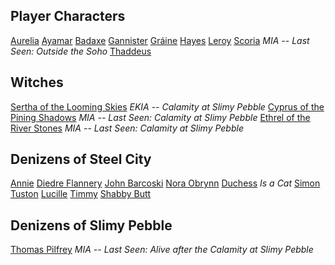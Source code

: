 ## Player Characters
[Aurelia](obsidian://open?vault=Appalachen-Notes&file=Player%20Charaters%2FAureliaDArcy)
[Ayamar](obsidian://open?vault=Appalachen-Notes&file=Player%20Charaters%2FAyamar)
[Badaxe](obsidian://open?vault=Appalachen-Notes&file=Player%20Charaters%2FWarvynBadaxe)
[Gannister](obsidian://open?vault=Appalachen-Notes&file=Player%20Charaters%2FGannisterStoke)
[Gráine](obsidian://open?vault=Appalachen-Notes&file=Player%20Charaters%2FGr%C3%A1ine)
[Hayes](obsidian://open?vault=Appalachen-Notes&file=Player%20Charaters%2FHarrison%20Hayes)
[Leroy](obsidian://open?vault=Appalachen-Notes&file=Player%20Charaters%2FLeroyJenkins)
[Scoria](obsidian://open?vault=Appalachen-Notes&file=Player%20Charaters%2FScoriaCinderborn) *MIA -- Last Seen: Outside the Soho*
[Thaddeus](obsidian://open?vault=Appalachen-Notes&file=Player%20Charaters%2FThaddeusLagrangeskov)

## Witches
[Sertha of the Looming Skies](obsidian://open?vault=Appalachen-Notes&file=Non%20Player%20Characters%2FSertha) *EKIA -- Calamity at Slimy Pebble*
[Cyprus of the Pining Shadows](obsidian://open?vault=Appalachen-Notes&file=Non%20Player%20Characters%2FCyprus) *MIA -- Last Seen: Calamity at Slimy Pebble*
[Ethrel of the River Stones](obsidian://open?vault=Appalachen-Notes&file=Non%20Player%20Characters%2FEthrel) *MIA -- Last Seen: Calamity at Slimy Pebble*

## Denizens of Steel City
[Annie]()
[Diedre Flannery](obsidian://open?vault=Appalachen-Notes&file=Non%20Player%20Characters%2FDiedre)
[John Barcoski](obsidian://open?vault=Appalachen-Notes&file=John%20Barcoski) 
[Nora Obrynn](obsidian://open?vault=Appalachen-Notes&file=Nora)
[Duchess](obsidian://open?vault=Appalachen-Notes&file=Non%20Player%20Characters%2FCat) *Is a Cat*
[Simon Tuston](obsidian://open?vault=Appalachen-Notes&file=SimonTuston)
[Lucille](obsidian://open?vault=Appalachen-Notes&file=Lucille)
[Timmy](obsidian://open?vault=Appalachen-Notes&file=Timmy)
[Shabby Butt](obsidian://open?vault=Appalachen-Notes&file=ShabbyButt)


## Denizens of Slimy Pebble
[Thomas Pilfrey](obsidian://open?vault=Appalachen-Notes&file=Non%20Player%20Characters%2FThomasPilfrey) *MIA -- Last Seen: Alive after the Calamity at Slimy Pebble*

